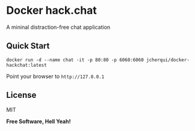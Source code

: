 Docker hack.chat
===========

A mininal distraction-free chat application

Quick Start
-----------

`docker run -d --name chat -it -p 80:80 -p 6060:6060 jcherqui/docker-hackchat:latest`

Point your browser to `http://127.0.0.1`

License
----

MIT


**Free Software, Hell Yeah!**
